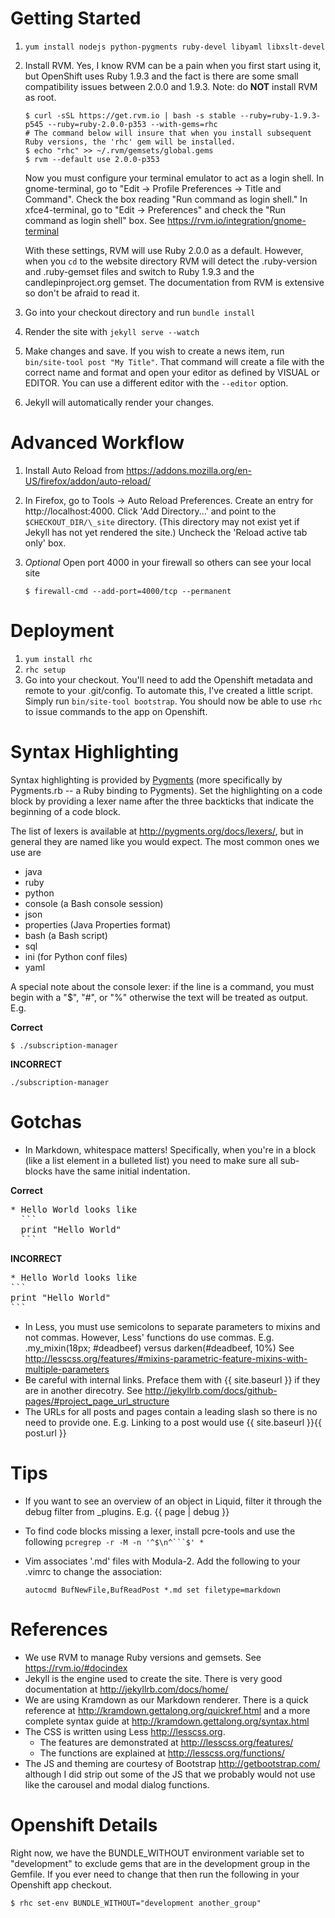 # Getting Started
1. `yum install nodejs python-pygments ruby-devel libyaml libxslt-devel`
2. Install RVM. Yes, I know RVM can be a pain when you first start using it, but OpenShift uses Ruby 1.9.3
   and the fact is there are some small compatibility issues between 2.0.0 and 1.9.3. Note: do **NOT** install
   RVM as root.

   ```
   $ curl -sSL https://get.rvm.io | bash -s stable --ruby=ruby-1.9.3-p545 --ruby=ruby-2.0.0-p353 --with-gems=rhc
   # The command below will insure that when you install subsequent Ruby versions, the 'rhc' gem will be installed.
   $ echo "rhc" >> ~/.rvm/gemsets/global.gems
   $ rvm --default use 2.0.0-p353
   ```

   Now you must configure your terminal emulator to act as a login shell.  In gnome-terminal, go to "Edit -> 
   Profile Preferences -> Title and Command".  Check the box reading "Run command as login shell."  In xfce4-terminal,
   go to "Edit -> Preferences" and check the "Run command as login shell" box.  See 
   <https://rvm.io/integration/gnome-terminal>

   With these settings, RVM will use Ruby 2.0.0 as a default.  However, when you `cd` to the website directory
   RVM will detect the .ruby-version and .ruby-gemset files and switch to Ruby 1.9.3 and the candlepinproject.org
   gemset.  The documentation from RVM is extensive so don't be afraid to read it.
3. Go into your checkout directory and run `bundle install`
4. Render the site with `jekyll serve --watch`
5. Make changes and save.  If you wish to create a news item, run `bin/site-tool post "My Title"`.  That
   command will create a file with the correct name and format and open your editor as defined by VISUAL
   or EDITOR.  You can use a different editor with the `--editor` option.
6. Jekyll will automatically render your changes.

# Advanced Workflow
1. Install Auto Reload from <https://addons.mozilla.org/en-US/firefox/addon/auto-reload/>
2. In Firefox, go to Tools -> Auto Reload Preferences. Create an entry for http://localhost:4000. Click
   'Add Directory...' and point to the `$CHECKOUT_DIR/\_site` directory. (This directory may not exist
   yet if Jekyll has not yet rendered the site.) Uncheck the 'Reload active tab only' box.
3. *Optional* Open port 4000 in your firewall so others can see your local site

    ```
    $ firewall-cmd --add-port=4000/tcp --permanent
    ```
# Deployment
1. `yum install rhc`
2. `rhc setup`
3. Go into your checkout.  You'll need to add the Openshift metadata and remote to your .git/config.
   To automate this, I've created a little script.  Simply run `bin/site-tool bootstrap`.  You should
   now be able to use `rhc` to issue commands to the app on Openshift.

# Syntax Highlighting
Syntax highlighting is provided by [Pygments](http://pygments.org) (more specifically by
Pygments.rb -- a Ruby binding to Pygments).  Set the highlighting on a code block by providing
a lexer name after the three backticks that indicate the beginning of a code block.

The list of lexers is available at <http://pygments.org/docs/lexers/>, but in general they are
named like you would expect.  The most common ones we use are

* java
* ruby
* python
* console (a Bash console session)
* json
* properties (Java Properties format)
* bash (a Bash script)
* sql
* ini (for Python conf files)
* yaml

A special note about the console lexer: if the line is a command, you must begin with a "$", "#", or "%"
otherwise the text will be treated as output.  E.g.

**Correct**

```console
$ ./subscription-manager
```

**INCORRECT**

```console
./subscription-manager
```

# Gotchas
* In Markdown, whitespace matters!  Specifically, when you're in a block (like a list element in a bulleted list)
  you need to make sure all sub-blocks have the same initial indentation.

**Correct**
<pre>
* Hello World looks like
  ```
  print "Hello World"
  ```
</pre>

**INCORRECT**
<pre>
* Hello World looks like
```
print "Hello World"
```
</pre>

* In Less, you must use semicolons to separate parameters to mixins and not commas. However, Less' functions
  do use commas.
  E.g. .my\_mixin(18px; \#deadbeef) versus darken(\#deadbeef, 10%)
  See <http://lesscss.org/features/#mixins-parametric-feature-mixins-with-multiple-parameters>
* Be careful with internal links.  Preface them with {{ site.baseurl }} if they are in another direcotry.
  See <http://jekyllrb.com/docs/github-pages/#project_page_url_structure>
* The URLs for all posts and pages contain a leading slash so there is no need to provide one.  E.g. Linking to a post
  would use {{ site.baseurl }}{{ post.url }}

# Tips
* If you want to see an overview of an object in Liquid, filter it through the debug filter from \_plugins.  E.g. {{ page | debug }}
* To find code blocks missing a lexer, install pcre-tools and use the following `pcregrep -r -M -n '^$\n^```$' *`
* Vim associates '.md' files with Modula-2.  Add the following to your .vimrc to change the association:

  ```
  autocmd BufNewFile,BufReadPost *.md set filetype=markdown
  ```

# References
* We use RVM to manage Ruby versions and gemsets.  See <https://rvm.io/#docindex>
* Jekyll is the engine used to create the site.  There is very good documentation at
  <http://jekyllrb.com/docs/home/>
* We are using Kramdown as our Markdown renderer. There is a quick reference at
  <http://kramdown.gettalong.org/quickref.html> and a more complete syntax guide at
  <http://kramdown.gettalong.org/syntax.html>
* The CSS is written using Less <http://lesscss.org>.
  * The features are demonstrated at <http://lesscss.org/features/>
  * The functions are explained at <http://lesscss.org/functions/>
* The JS and theming are courtesy of Bootstrap <http://getbootstrap.com/> although
  I did strip out some of the JS that we probably would not use like the carousel and
  modal dialog functions.

# Openshift Details
Right now, we have the BUNDLE_WITHOUT environment variable set to "development"
to exclude gems that are in the development group in the Gemfile.  If you ever
need to change that then run the following in your Openshift app checkout.

```
$ rhc set-env BUNDLE_WITHOUT="development another_group"
```
